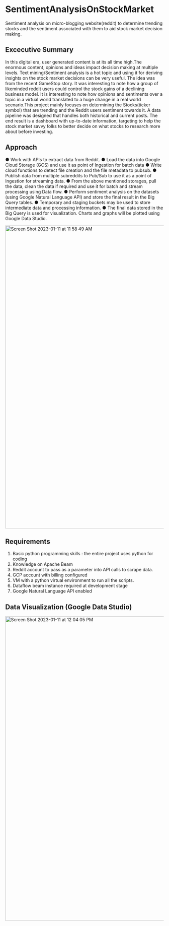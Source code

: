 # SentimentAnalysisOnStockMarket
Sentiment analysis on micro-blogging website(reddit) to determine trending stocks and the sentiment associated with them to aid stock market decision making.

## Excecutive Summary
In this digital era, user generated content is at its all time high.The enormous content, opinions and ideas impact decision making at multiple levels. Text mining/Sentiment analysis is a hot topic and using it for deriving insights on the stock market decisions can be very useful. The idea was from the recent GameStop story. It was interesting to note how a group of likeminded reddit users could control the stock gains of a declining business model. It is interesting to note how opinions and sentiments over a topic in a virtual world translated to a huge change in a real world scenario.This project mainly focuses on determining the Stocks(ticker symbol) that are trending and the Reddit users sentiment towards it. A data pipeline was designed that handles both historical and current posts. The end result is a dashboard with up-to-date information, targeting to help the stock market savvy folks to better decide on what stocks to research more about before investing.

## Approach

● Work with APIs to extract data from Reddit.
● Load the data into Google Cloud Storage (GCS) and use it as point of Ingestion for batch
data
● Write cloud functions to detect file creation and the file metadata to pubsub.
● Publish data from multiple subreddits to Pub/Sub to use it as a point of Ingestion for
streaming data.
● From the above mentioned storages, pull the data, clean the data if required and use it
for batch and stream processing using Data flow.
● Perform sentiment analysis on the datasets (using Google Natural Language API) and
store the final result in the Big Query tables.
● Temporary and staging buckets may be used to store intermediate data and processing
information.
● The final data stored in the Big Query is used for visualization. Charts and graphs will be
plotted using Google Data Studio.

<img width="962" alt="Screen Shot 2023-01-11 at 11 58 49 AM" src="https://user-images.githubusercontent.com/22653266/211905530-a69d2261-ff1e-4b02-bbc1-0372c11d289f.png">

 ## Requirements
1. Basic python programming skills : the entire project uses python for coding
2. Knowledge on Apache Beam
3. Reddit account to pass as a parameter into API calls to scrape data.
4. GCP account with billing configured
5. VM with a python virtual environment to run all the scripts.
6. Dataflow beam instance required at development stage
7. Google Natural Language API enabled

## Data Visualization (Google Data Studio)

<img width="967" alt="Screen Shot 2023-01-11 at 12 04 05 PM" src="https://user-images.githubusercontent.com/22653266/211906537-8d74c284-ee5f-4767-b9e0-81d6dd816b57.png">


